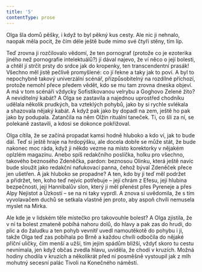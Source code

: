 ```yaml
---
title: '5'
contentType: prose
---
```


  

Olga šla domů pěšky, i když to byl pěkný kus cesty. Ale nic ji nehnalo, naopak měla pocit, že čím déle ještě bude mimo své čtyři stěny, tím líp.

Teď zrovna ji rozčilovalo vědomí, že ten pornograf (protože co je ezoterika jiného než pornografie intelektuálů?) jí dával najevo, že ví něco o její bolesti, a chtěl jí strčit prsty do srdce jak do kropenky, ten transcendentní prasák! Všechno měl jistě pečlivě promyšlené: co jí řekne a taky jak to poví. A byl to nepochybně takový univerzální scénář, přizpůsobitelný na rozdílné příchozí, protože nemohl přece předem vědět, kdo se mu tam zrovna dneska objeví. A má v tom scénáři vždycky Sofistikovanou velrybu a Goghovo Zelené žito? A neviditelný kabát? A Olga se zastavila a najednou uprostřed chodníku udělala několik prudkých, ba vzteklých pohybů, jako by si rychle svlékala a shazovala nějaký kabát. A když pak jako by dopadl na zem, ještě ho pak jako by podupala. Zatančila na něm Olžin rituální taneček. Ti, co šli za ní, se polekaně zastavili, a kdosi se dokonce pokřižoval.

Olga cítila, že se začíná propadat kamsi hodně hluboko a kdo ví, jak to bude dál. Teď si ještě hraje na hrdopýšku, ale docela dobře se může stát, že bude nakonec moc ráda, když ji někdo vezme na místo korektorky v nějakém oplzlém magazínu. Anebo spíš redakčního poslíčka, holku pro všechno, takového beznosého Zdeněčka, pardon: beznosou Olinku, která ještě navíc bude sloužit jako redakční nafukovací panna, čehož býval Zdeněček přece jen ušetřen. A jak hluboko se propadne? A ten, kdo by ji teď měl podržet a přidržet, ten, koho teď nejvíc potřebuje – její chrám z Efesu, její hlubina bezpečnosti, její Hannibalův slon, který ji měl přenést přes Pyreneje a přes Alpy Nejistot a Úzkostí – se na ni taky vyprdl. A znova si uvědomila, že s tím vyvolavačem duchů se setkala vlastně jen proto, aby aspoň chvíli nemusela myslet na Mirka.

Ale kde je v lidském těle místečko pro takovouhle bolest? A Olga zjistila, že v ní ta bolest zmateně pobíhá nahoru dolů, do hlavy a pak zas do hrudi, do plic a do žaludku a ten pohyb vevnitř uvedl namoutěkotě do pohybu i ji, takže Olga teď zas pobíhala po Brně a každou chvíli odbočila do nějaké příční uličky, čím menší a užší, tím jejím spádům bližší, vždyť skoro tu cestu nevnímala, jen když občas zvedla hlavu, uviděla, že chodí v kruzích. Možná hodiny chodila v kruzích a několikrát před ní posměšně vystoupil jak z mlh mohutný secesní palác Tivoli na Konečného náměstí.
